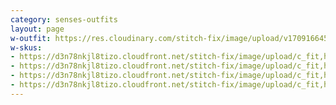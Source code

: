 ```yaml
---
category: senses-outfits
layout: page
w-outfit: https://res.cloudinary.com/stitch-fix/image/upload/v1709166450/Style_studio/Styleshuffle/2023-09-27_W_OLOF_G12_05780.jpg
w-skus:
- https://d3n78nkjl8tizo.cloudfront.net/stitch-fix/image/upload/c_fit,h_720,w_862/v1696480472/fpubkzzaodmmnptlzchn.jpg
- https://d3n78nkjl8tizo.cloudfront.net/stitch-fix/image/upload/c_fit,h_720,w_862/v1680180558/scrdtykufjv2uiariut2.jpg
- https://d3n78nkjl8tizo.cloudfront.net/stitch-fix/image/upload/c_fit,h_720,w_862/v1654912681/nhwyh6oywymsujaempud.jpg
- https://d3n78nkjl8tizo.cloudfront.net/stitch-fix/image/upload/c_fit,h_720,w_862/v1655867533/zuexetsk3dnfbsjapx2m.jpg
---
```


